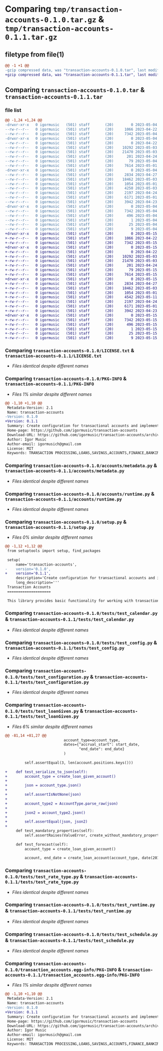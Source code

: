 # Comparing `tmp/transaction-accounts-0.1.0.tar.gz` & `tmp/transaction-accounts-0.1.1.tar.gz`

## filetype from file(1)

```diff
@@ -1 +1 @@
-gzip compressed data, was "transaction-accounts-0.1.0.tar", last modified: Thu May  4 11:57:41 2023, max compression
+gzip compressed data, was "transaction-accounts-0.1.1.tar", last modified: Mon May 15 03:13:05 2023, max compression
```

## Comparing `transaction-accounts-0.1.0.tar` & `transaction-accounts-0.1.1.tar`

### file list

```diff
@@ -1,24 +1,24 @@
-drwxr-xr-x   0 igormusic   (501) staff       (20)        0 2023-05-04 11:57:41.830059 transaction-accounts-0.1.0/
--rw-r--r--   0 igormusic   (501) staff       (20)     1066 2023-04-22 05:45:17.000000 transaction-accounts-0.1.0/LICENSE.txt
--rw-r--r--   0 igormusic   (501) staff       (20)     7342 2023-05-04 11:57:41.830221 transaction-accounts-0.1.0/PKG-INFO
-drwxr-xr-x   0 igormusic   (501) staff       (20)        0 2023-05-04 11:57:41.820908 transaction-accounts-0.1.0/accounts/
--rw-r--r--   0 igormusic   (501) staff       (20)        0 2023-04-22 04:58:04.000000 transaction-accounts-0.1.0/accounts/__init__.py
--rw-r--r--   0 igormusic   (501) staff       (20)    10292 2023-05-03 05:01:15.000000 transaction-accounts-0.1.0/accounts/metadata.py
--rw-r--r--   0 igormusic   (501) staff       (20)    21470 2023-05-03 04:40:24.000000 transaction-accounts-0.1.0/accounts/runtime.py
--rw-r--r--   0 igormusic   (501) staff       (20)      201 2023-04-24 01:19:31.000000 transaction-accounts-0.1.0/accounts/utility.py
--rw-r--r--   0 igormusic   (501) staff       (20)       79 2023-05-04 11:57:41.830803 transaction-accounts-0.1.0/setup.cfg
--rw-r--r--   0 igormusic   (501) staff       (20)     7614 2023-05-01 09:44:05.000000 transaction-accounts-0.1.0/setup.py
-drwxr-xr-x   0 igormusic   (501) staff       (20)        0 2023-05-04 11:57:41.827565 transaction-accounts-0.1.0/tests/
--rw-r--r--   0 igormusic   (501) staff       (20)     2834 2023-04-27 01:51:20.000000 transaction-accounts-0.1.0/tests/test_calendar.py
--rw-r--r--   0 igormusic   (501) staff       (20)    18462 2023-05-03 03:32:40.000000 transaction-accounts-0.1.0/tests/test_config.py
--rw-r--r--   0 igormusic   (501) staff       (20)     1054 2023-05-01 04:20:09.000000 transaction-accounts-0.1.0/tests/test_configuration.py
--rw-r--r--   0 igormusic   (501) staff       (20)     4250 2023-05-03 04:48:05.000000 transaction-accounts-0.1.0/tests/test_loanGiven.py
--rw-r--r--   0 igormusic   (501) staff       (20)     2197 2023-04-24 02:01:02.000000 transaction-accounts-0.1.0/tests/test_rate_type.py
--rw-r--r--   0 igormusic   (501) staff       (20)     6171 2023-05-01 09:24:39.000000 transaction-accounts-0.1.0/tests/test_runtime.py
--rw-r--r--   0 igormusic   (501) staff       (20)     3942 2023-04-23 19:46:30.000000 transaction-accounts-0.1.0/tests/test_schedule.py
-drwxr-xr-x   0 igormusic   (501) staff       (20)        0 2023-05-04 11:57:41.829691 transaction-accounts-0.1.0/transaction_accounts.egg-info/
--rw-r--r--   0 igormusic   (501) staff       (20)     7342 2023-05-04 11:57:41.000000 transaction-accounts-0.1.0/transaction_accounts.egg-info/PKG-INFO
--rw-r--r--   0 igormusic   (501) staff       (20)      496 2023-05-04 11:57:41.000000 transaction-accounts-0.1.0/transaction_accounts.egg-info/SOURCES.txt
--rw-r--r--   0 igormusic   (501) staff       (20)        1 2023-05-04 11:57:41.000000 transaction-accounts-0.1.0/transaction_accounts.egg-info/dependency_links.txt
--rw-r--r--   0 igormusic   (501) staff       (20)       25 2023-05-04 11:57:41.000000 transaction-accounts-0.1.0/transaction_accounts.egg-info/requires.txt
--rw-r--r--   0 igormusic   (501) staff       (20)        9 2023-05-04 11:57:41.000000 transaction-accounts-0.1.0/transaction_accounts.egg-info/top_level.txt
+drwxr-xr-x   0 igormusic   (501) staff       (20)        0 2023-05-15 03:13:05.672298 transaction-accounts-0.1.1/
+-rw-r--r--   0 igormusic   (501) staff       (20)     1066 2023-04-22 05:45:17.000000 transaction-accounts-0.1.1/LICENSE.txt
+-rw-r--r--   0 igormusic   (501) staff       (20)     7342 2023-05-15 03:13:05.672443 transaction-accounts-0.1.1/PKG-INFO
+drwxr-xr-x   0 igormusic   (501) staff       (20)        0 2023-05-15 03:13:05.663227 transaction-accounts-0.1.1/accounts/
+-rw-r--r--   0 igormusic   (501) staff       (20)        0 2023-04-22 04:58:04.000000 transaction-accounts-0.1.1/accounts/__init__.py
+-rw-r--r--   0 igormusic   (501) staff       (20)    10292 2023-05-03 05:01:15.000000 transaction-accounts-0.1.1/accounts/metadata.py
+-rw-r--r--   0 igormusic   (501) staff       (20)    21470 2023-05-03 04:40:24.000000 transaction-accounts-0.1.1/accounts/runtime.py
+-rw-r--r--   0 igormusic   (501) staff       (20)      201 2023-04-24 01:19:31.000000 transaction-accounts-0.1.1/accounts/utility.py
+-rw-r--r--   0 igormusic   (501) staff       (20)       79 2023-05-15 03:13:05.673020 transaction-accounts-0.1.1/setup.cfg
+-rw-r--r--   0 igormusic   (501) staff       (20)     7614 2023-05-15 03:12:38.000000 transaction-accounts-0.1.1/setup.py
+drwxr-xr-x   0 igormusic   (501) staff       (20)        0 2023-05-15 03:13:05.669729 transaction-accounts-0.1.1/tests/
+-rw-r--r--   0 igormusic   (501) staff       (20)     2834 2023-04-27 01:51:20.000000 transaction-accounts-0.1.1/tests/test_calendar.py
+-rw-r--r--   0 igormusic   (501) staff       (20)    18462 2023-05-03 03:32:40.000000 transaction-accounts-0.1.1/tests/test_config.py
+-rw-r--r--   0 igormusic   (501) staff       (20)     1054 2023-05-01 04:20:09.000000 transaction-accounts-0.1.1/tests/test_configuration.py
+-rw-r--r--   0 igormusic   (501) staff       (20)     4542 2023-05-11 23:19:20.000000 transaction-accounts-0.1.1/tests/test_loanGiven.py
+-rw-r--r--   0 igormusic   (501) staff       (20)     2197 2023-04-24 02:01:02.000000 transaction-accounts-0.1.1/tests/test_rate_type.py
+-rw-r--r--   0 igormusic   (501) staff       (20)     6171 2023-05-01 09:24:39.000000 transaction-accounts-0.1.1/tests/test_runtime.py
+-rw-r--r--   0 igormusic   (501) staff       (20)     3942 2023-04-23 19:46:30.000000 transaction-accounts-0.1.1/tests/test_schedule.py
+drwxr-xr-x   0 igormusic   (501) staff       (20)        0 2023-05-15 03:13:05.671919 transaction-accounts-0.1.1/transaction_accounts.egg-info/
+-rw-r--r--   0 igormusic   (501) staff       (20)     7342 2023-05-15 03:13:05.000000 transaction-accounts-0.1.1/transaction_accounts.egg-info/PKG-INFO
+-rw-r--r--   0 igormusic   (501) staff       (20)      496 2023-05-15 03:13:05.000000 transaction-accounts-0.1.1/transaction_accounts.egg-info/SOURCES.txt
+-rw-r--r--   0 igormusic   (501) staff       (20)        1 2023-05-15 03:13:05.000000 transaction-accounts-0.1.1/transaction_accounts.egg-info/dependency_links.txt
+-rw-r--r--   0 igormusic   (501) staff       (20)       25 2023-05-15 03:13:05.000000 transaction-accounts-0.1.1/transaction_accounts.egg-info/requires.txt
+-rw-r--r--   0 igormusic   (501) staff       (20)        9 2023-05-15 03:13:05.000000 transaction-accounts-0.1.1/transaction_accounts.egg-info/top_level.txt
```

### Comparing `transaction-accounts-0.1.0/LICENSE.txt` & `transaction-accounts-0.1.1/LICENSE.txt`

 * *Files identical despite different names*

### Comparing `transaction-accounts-0.1.0/PKG-INFO` & `transaction-accounts-0.1.1/PKG-INFO`

 * *Files 1% similar despite different names*

```diff
@@ -1,10 +1,10 @@
 Metadata-Version: 2.1
 Name: transaction-accounts
-Version: 0.1.0
+Version: 0.1.1
 Summary: Create configuration for transactional accounts and implement account runtime
 Home-page: https://github.com/igormusic/transaction-accounts
 Download-URL: https://github.com/igormusic/transaction-accounts/archive/refs/tags/0.0.6.tar.gz
 Author: Igor Music
 Author-email: igormusich@gmail.com
 License: MIT
 Keywords: TRANSACTION PROCESSING,LOANS,SAVINGS,ACCOUNTS,FINANCE,BANKING
```

### Comparing `transaction-accounts-0.1.0/accounts/metadata.py` & `transaction-accounts-0.1.1/accounts/metadata.py`

 * *Files identical despite different names*

### Comparing `transaction-accounts-0.1.0/accounts/runtime.py` & `transaction-accounts-0.1.1/accounts/runtime.py`

 * *Files identical despite different names*

### Comparing `transaction-accounts-0.1.0/setup.py` & `transaction-accounts-0.1.1/setup.py`

 * *Files 0% similar despite different names*

```diff
@@ -1,12 +1,12 @@
 from setuptools import setup, find_packages
 
 setup(
     name='transaction-accounts',
-    version='0.1.0',
+    version='0.1.1',
     description='Create configuration for transactional accounts and implement account runtime',
     long_description='''
 Transaction Accounts
 ====================
 
 This library provides basic functionality for working with transaction accounts.
```

### Comparing `transaction-accounts-0.1.0/tests/test_calendar.py` & `transaction-accounts-0.1.1/tests/test_calendar.py`

 * *Files identical despite different names*

### Comparing `transaction-accounts-0.1.0/tests/test_config.py` & `transaction-accounts-0.1.1/tests/test_config.py`

 * *Files identical despite different names*

### Comparing `transaction-accounts-0.1.0/tests/test_configuration.py` & `transaction-accounts-0.1.1/tests/test_configuration.py`

 * *Files identical despite different names*

### Comparing `transaction-accounts-0.1.0/tests/test_loanGiven.py` & `transaction-accounts-0.1.1/tests/test_loanGiven.py`

 * *Files 6% similar despite different names*

```diff
@@ -81,14 +81,27 @@
                           account_type=account_type,
                           dates={"accrual_start": start_date,
                                  "end_date": end_date}
                           )
 
         self.assertEqual(3, len(account.positions.keys()))
 
+    def test_serialize_to_json(self):
+        account_type = create_loan_given_account()
+
+        json = account_type.json()
+
+        self.assertIsNotNone(json)
+
+        account_type2 = AccountType.parse_raw(json)
+
+        json2 = account_type2.json()
+
+        self.assertEqual(json, json2)
+
     def test_mandatory_properties(self):
         self.assertRaises(ValueError, create_without_mandatory_properties)
 
     def test_forecast(self):
         account_type = create_loan_given_account()
 
         account, end_date = create_loan_account(account_type, date(2013, 3, 8))
```

### Comparing `transaction-accounts-0.1.0/tests/test_rate_type.py` & `transaction-accounts-0.1.1/tests/test_rate_type.py`

 * *Files identical despite different names*

### Comparing `transaction-accounts-0.1.0/tests/test_runtime.py` & `transaction-accounts-0.1.1/tests/test_runtime.py`

 * *Files identical despite different names*

### Comparing `transaction-accounts-0.1.0/tests/test_schedule.py` & `transaction-accounts-0.1.1/tests/test_schedule.py`

 * *Files identical despite different names*

### Comparing `transaction-accounts-0.1.0/transaction_accounts.egg-info/PKG-INFO` & `transaction-accounts-0.1.1/transaction_accounts.egg-info/PKG-INFO`

 * *Files 1% similar despite different names*

```diff
@@ -1,10 +1,10 @@
 Metadata-Version: 2.1
 Name: transaction-accounts
-Version: 0.1.0
+Version: 0.1.1
 Summary: Create configuration for transactional accounts and implement account runtime
 Home-page: https://github.com/igormusic/transaction-accounts
 Download-URL: https://github.com/igormusic/transaction-accounts/archive/refs/tags/0.0.6.tar.gz
 Author: Igor Music
 Author-email: igormusich@gmail.com
 License: MIT
 Keywords: TRANSACTION PROCESSING,LOANS,SAVINGS,ACCOUNTS,FINANCE,BANKING
```

